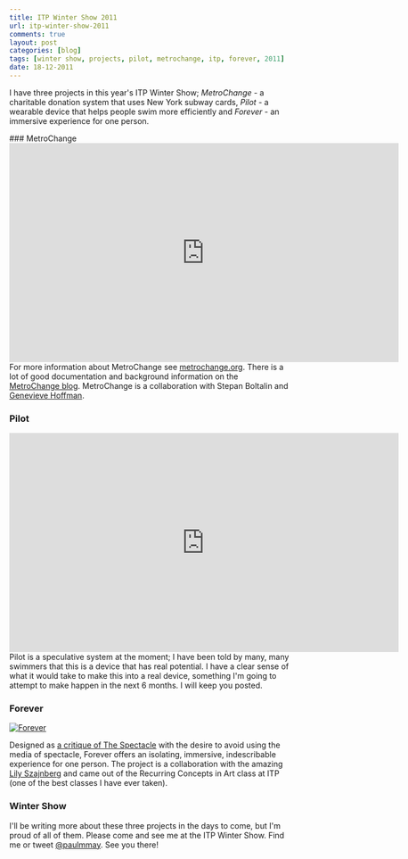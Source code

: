 ```yaml
---
title: ITP Winter Show 2011
url: itp-winter-show-2011
comments: true
layout: post
categories: [blog]
tags: [winter show, projects, pilot, metrochange, itp, forever, 2011]
date: 18-12-2011
---
```

<p class="intro">I have three projects in this year's ITP Winter Show; <em>MetroChange</em> - a charitable donation system that uses New York subway cards, <em>Pilot</em> - a wearable device that helps people swim more efficiently and <em>Forever</em> - an immersive experience for one person. </p>
### MetroChange
<iframe src="http://player.vimeo.com/video/33804080?title=0&amp;byline=0&amp;portrait=0&amp;color=09aee0" width="699" height="393" frameborder="0" webkitAllowFullScreen mozallowfullscreen allowFullScreen> </iframe>
For more information about MetroChange see <a href="http://www.metrochange.org" title="http://www.metrochange.org">metrochange.org</a>. There is a lot of good documentation and background information on the <a href="http://blog.metrochange.org" title="MetroChange blog">MetroChange blog</a>. MetroChange is a collaboration with Stepan Boltalin and <a href="http://www.genevievehoffman.com/portfolio.html" title="Genevieve Hoffman">Genevieve Hoffman</a>. 

### Pilot
<iframe src="http://player.vimeo.com/video/33674453?title=0&amp;byline=0&amp;portrait=0&amp;color=09aee0" width="699" height="393" frameborder="0" webkitAllowFullScreen mozallowfullscreen allowFullScreen> </iframe>
Pilot is a speculative system at the moment; I have been told by many, many swimmers that this is a device that has real potential. I have a clear sense of what it would take to make this into a real device, something I'm going to attempt to make happen in the next 6 months. I will keep you posted. 

### Forever

<a href="http://www.flickr.com/photos/paulmmay/6529147793/" title="Forever by paulmmay, on Flickr"><img src="http://farm8.staticflickr.com/7001/6529147793_4f9643f2e8_b.jpg" class="photo" alt="Forever"></a>

Designed as <a href="http://en.wikipedia.org/wiki/The_Society_of_the_Spectacle" title="a critique of The Spectacle">a critique of The Spectacle</a> with the desire to avoid using the media of spectacle, Forever offers an isolating, immersive, indescribable experience for one person. The project is a collaboration with the amazing <a href="http://lilyszajnberg.com/" title="Lily Szajnberg">Lily Szajnberg</a> and came out of the Recurring Concepts in Art class at ITP (one of the best classes I have ever taken).&nbsp; 

### Winter Show
I'll be writing more about these three projects in the days to come, but I'm proud of all of them. Please come and see me at the ITP Winter Show. Find me or tweet <a href="http://twitter.com/paulmmay" title="@paulmmay">@paulmmay</a>. See you there!




